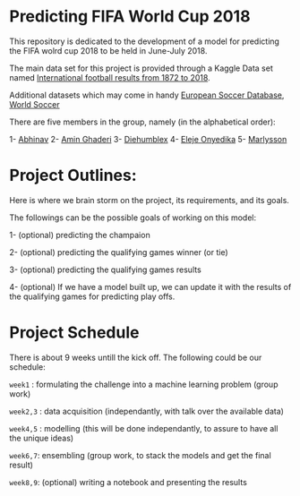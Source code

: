 # Predicting FIFA World Cup 2018


This repository is dedicated to the development of a model for predicting the FIFA wolrd cup 2018 to be held in June-July 2018.

The main data set for this project is provided through a Kaggle Data set named [International football results from 1872 to 2018](https://www.kaggle.com/martj42/international-football-results-from-1872-to-2017/data).

Additional datasets which may come in handy [European Soccer Database](https://www.kaggle.com/hugomathien/soccer), [World Soccer](https://www.kaggle.com/sashchernuh/european-football/data)

There are five members in the group, namely (in the alphabetical order):

1- [Abhinav](https://github.com/abhinavralhan)
2- [Amin Ghaderi](https://github.com/amnghd)
3- [Diehumblex]()
4- [Eleje Onyedika]()
5- [Marlysson](https://github.com/Marlysson)

# Project Outlines:

Here is where we brain storm on the project, its requirements, and its goals.

The followings can be the possible goals of working on this model:

1- (optional) predicting the champaion

2- (optional) predicting the qualifying games winner (or tie)

3- (optional) predicting the qualifying games results

4- (optional) If we have a model built up, we can update it with the results of the qualifying games for predicting play offs.


# Project Schedule

There is about 9 weeks untill the kick off.
The following could be our schedule:

``week1`` : formulating the challenge into a machine learning problem (group work)

``week2,3`` : data acquisition (independantly, with talk over the available data)

``week4,5`` : modelling (this will be done independantly, to assure to have all the unique ideas)

``week6,7``: ensembling (group work, to stack the models and get the final result)

``week8,9``: (optional) writing a notebook and presenting the results

